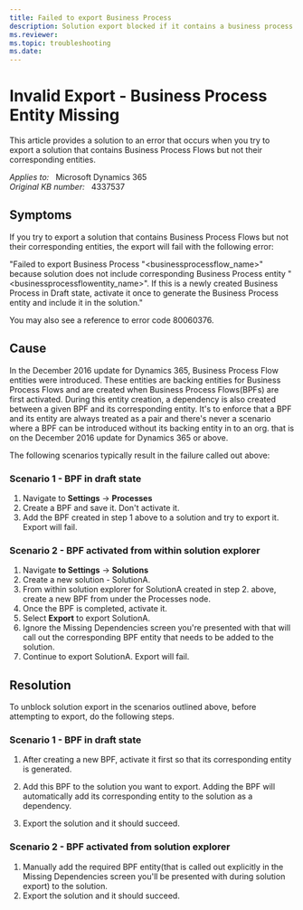 ```yaml
---
title: Failed to export Business Process
description: Solution export blocked if it contains a business process flow but not its corresponding entity.
ms.reviewer: 
ms.topic: troubleshooting
ms.date: 
---
```

# Invalid Export - Business Process Entity Missing

This article provides a solution to an error that occurs when you try to export a solution that contains Business Process Flows but not their corresponding entities.

_Applies to:_ &nbsp; Microsoft Dynamics 365  
_Original KB number:_ &nbsp; 4337537

## Symptoms

If you try to export a solution that contains Business Process Flows but not their corresponding entities, the export will fail with the following error:

"Failed to export Business Process "\<businessprocessflow_name>" because solution does not include corresponding Business Process entity "\<businessprocessflowentity_name>". If this is a newly created Business Process in Draft state, activate it once to generate the Business Process entity and include it in the solution."

You may also see a reference to error code 80060376.

## Cause

In the December 2016 update for Dynamics 365, Business Process Flow entities were introduced. These entities are backing entities for Business Process Flows and are created when Business Process Flows(BPFs) are first activated. During this entity creation, a dependency is also created between a given BPF and its corresponding entity. It's to enforce that a BPF and its entity are always treated as a pair and there's never a scenario where a BPF can be introduced without its backing entity in to an org. that is on the December 2016 update for Dynamics 365 or above.

The following scenarios typically result in the failure called out above:

### Scenario 1 - BPF in draft state

1. Navigate to **Settings** -> **Processes**
1. Create a BPF and save it. Don't activate it.
1. Add the BPF created in step 1 above to a solution and try to export it. Export will fail.

### Scenario 2 - BPF activated from within solution explorer

1. Navigate **to Settings** -> **Solutions**
1. Create a new solution - SolutionA.
1. From within solution explorer for SolutionA created in step 2. above, create a new BPF from under the Processes node.  
1. Once the BPF is completed, activate it.  
1. Select **Export** to export SolutionA.  
1. Ignore the Missing Dependencies screen you're presented with that will call out the corresponding BPF entity that needs to be added to the solution.  
1. Continue to export SolutionA. Export will fail.

## Resolution

To unblock solution export in the scenarios outlined above, before attempting to export, do the following steps.

### Scenario 1 - BPF in draft state

1. After creating a new BPF, activate it first so that its corresponding entity is generated.

1. Add this BPF to the solution you want to export. Adding the BPF will automatically add its corresponding entity to the solution as a dependency.

1. Export the solution and it should succeed.

### Scenario 2 - BPF activated from solution explorer

1. Manually add the required BPF entity(that is called out explicitly in the Missing Dependencies screen you'll be presented with during solution export) to the solution.
1. Export the solution and it should succeed.

